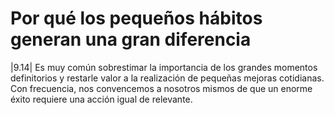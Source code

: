 # Por qué los pequeños hábitos generan una gran diferencia

|9.14| Es muy común sobrestimar la importancia de los grandes momentos definitorios y restarle valor a la realización de pequeñas mejoras cotidianas. Con frecuencia, nos convencemos a nosotros mismos de que un enorme éxito requiere una acción igual de relevante.
